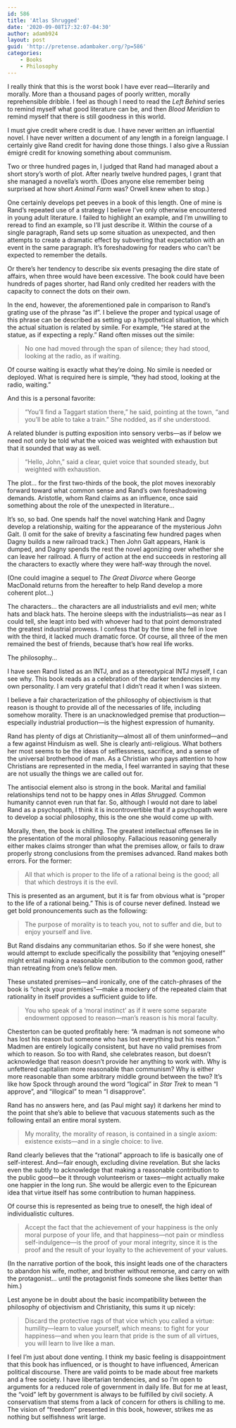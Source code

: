 ```yaml
---
id: 586
title: 'Atlas Shrugged'
date: '2020-09-08T17:32:07-04:30'
author: adamb924
layout: post
guid: 'http://pretense.adambaker.org/?p=586'
categories:
    - Books
    - Philosophy
---
```


I really think that this is the worst book I have ever read—literarily and morally. More than a thousand pages of poorly written, morally reprehensible dribble. I feel as though I need to read the *Left Behind* series to remind myself what good literature can be, and then *Blood Meridian* to remind myself that there is still goodness in this world.

I must give credit where credit is due. I have never written an influential novel. I have never written a document of any length in a foreign language. I certainly give Rand credit for having done those things. I also give a Russian émigré credit for knowing something about communism.

Two or three hundred pages in, I judged that Rand had managed about a short story’s worth of plot. After nearly twelve hundred pages, I grant that she managed a novella’s worth. (Does anyone else remember being surprised at how short *Animal Farm* was? Orwell knew when to stop.)

One certainly develops pet peeves in a book of this length. One of mine is Rand’s repeated use of a strategy I believe I’ve only otherwise encountered in young adult literature. I failed to highlight an example, and I’m unwilling to reread to find an example, so I’ll just describe it. Within the course of a single paragraph, Rand sets up some situation as unexpected, and then attempts to create a dramatic effect by subverting that expectation with an event in the same paragraph. It’s foreshadowing for readers who can’t be expected to remember the details.

Or there’s her tendency to describe six events presaging the dire state of affairs, when three would have been excessive. The book could have been hundreds of pages shorter, had Rand only credited her readers with the capacity to connect the dots on their own.

In the end, however, the aforementioned pale in comparison to Rand’s grating use of the phrase “as if”. I believe the proper and typical usage of this phrase can be described as setting up a hypothetical situation, to which the actual situation is related by simile. For example, “He stared at the statue, as if expecting a reply.” Rand often misses out the simile:

> No one had moved through the span of silence; they had stood, looking at the radio, as if waiting.

Of course waiting is exactly what they’re doing. No simile is needed or deployed. What is required here is simple, “they had stood, looking at the radio, waiting.”

And this is a personal favorite:

> “You’ll find a Taggart station there,” he said, pointing at the town, “and you’ll be able to take a train.” She nodded, as if she understood.

A related blunder is putting exposition into sensory verbs—as if below we need not only be told what the voiced was weighted with exhaustion but that it sounded that way as well.

> “Hello, John,” said a clear, quiet voice that sounded steady, but weighted with exhaustion.

The plot… for the first two-thirds of the book, the plot moves inexorably forward toward what common sense and Rand’s own foreshadowing demands. Aristotle, whom Rand claims as an influence, once said something about the role of the unexpected in literature…

It’s so, so bad. One spends half the novel watching Hank and Dagny develop a relationship, waiting for the appearance of the mysterious John Galt. (I omit for the sake of brevity a fascinating few hundred pages when Dagny builds a new railroad track.) Then John Galt appears, Hank is dumped, and Dagny spends the rest the novel agonizing over whether she can leave her railroad. A flurry of action at the end succeeds in restoring all the characters to exactly where they were half-way through the novel.

(One could imagine a sequel to *The Great Divorce* where George MacDonald returns from the hereafter to help Rand develop a more coherent plot…)

The characters… the characters are all industrialists and evil men; white hats and black hats. The heroine sleeps with the industrialists—as near as I could tell, she leapt into bed with whoever had to that point demonstrated the greatest industrial prowess. I confess that by the time she fell in love with the third, it lacked much dramatic force. Of course, all three of the men remained the best of friends, because that’s how real life works.

The philosophy…

I have seen Rand listed as an INTJ, and as a stereotypical INTJ myself, I can see why. This book reads as a celebration of the darker tendencies in my own personality. I am very grateful that I didn’t read it when I was sixteen.

I believe a fair characterization of the philosophy of objectivism is that reason is thought to provide all of the necessaries of life, including somehow morality. There is an unacknowledged premise that production—especially industrial production—is the highest expression of humanity.

Rand has plenty of digs at Christianity—almost all of them uninformed—and a few against Hinduism as well. She is clearly anti-religious. What bothers her most seems to be the ideas of selflessness, sacrifice, and a sense of the universal brotherhood of man. As a Christian who pays attention to how Christians are represented in the media, I feel warranted in saying that these are not usually the things we are called out for.

The antisocial element also is strong in the book. Marital and familial relationships tend not to be happy ones in *Atlas Shrugged.* Common humanity cannot even run that far. So, although I would not dare to label Rand as a psychopath, I think it is incontrovertible that if a psychopath were to develop a social philosophy, this is the one she would come up with.

Morally, then, the book is chilling. The greatest intellectual offenses lie in the presentation of the moral philosophy. Fallacious reasoning generally either makes claims stronger than what the premises allow, or fails to draw properly strong conclusions from the premises advanced. Rand makes both errors. For the former:

> All that which is proper to the life of a rational being is the good; all that which destroys it is the evil.

This is presented as an argument, but it is far from obvious what is “proper to the life of a rational being.” This is of course never defined. Instead we get bold pronouncements such as the following:

> The purpose of morality is to teach you, not to suffer and die, but to enjoy yourself and live.

But Rand disdains any communitarian ethos. So if she were honest, she would attempt to exclude specifically the possibility that “enjoying oneself” might entail making a reasonable contribution to the common good, rather than retreating from one’s fellow men.

These unstated premises—and ironically, one of the catch-phrases of the book is “check your premises”—make a mockery of the repeated claim that rationality in itself provides a sufficient guide to life.

> You who speak of a ‘moral instinct’ as if it were some separate endowment opposed to reason—man’s reason is his moral faculty.

Chesterton can be quoted profitably here: “A madman is not someone who has lost his reason but someone who has lost everything but his reason.” Madmen are entirely logically consistent, but have no valid premises from which to reason. So too with Rand, she celebrates reason, but doesn’t acknowledge that reason doesn’t provide her anything to work with. Why is unfettered capitalism more reasonable than communism? Why is either more reasonable than some arbitrary middle ground between the two? It’s like how Spock through around the word “logical” in *Star Trek* to mean “I approve”, and “illogical” to mean “I disapprove”.

Rand has no answers here, and (as Paul might say) it darkens her mind to the point that she’s able to believe that vacuous statements such as the following entail an entire moral system.

> My morality, the morality of reason, is contained in a single axiom: existence exists—and in a single choice: to live.

Rand clearly believes that the “rational” approach to life is basically one of self-interest. And—fair enough, excluding divine revelation. But she lacks even the subtly to acknowledge that making a reasonable contribution to the public good—be it through volunteerism or taxes—might actually make one happier in the long run. She would be allergic even to the Epicurean idea that virtue itself has some contribution to human happiness.

Of course this is represented as being true to oneself, the high ideal of individualistic cultures.

> Accept the fact that the achievement of your happiness is the only moral purpose of your life, and that happiness—not pain or mindless self-indulgence—is the proof of your moral integrity, since it is the proof and the result of your loyalty to the achievement of your values.

(In the narrative portion of the book, this insight leads one of the characters to abandon his wife, mother, and brother without remorse, and carry on with the protagonist… until the protagonist finds someone she likes better than him.)

Lest anyone be in doubt about the basic incompatibility between the philosophy of objectivism and Christianity, this sums it up nicely:

> Discard the protective rags of that vice which you called a virtue: humility—learn to value yourself, which means: to fight for your happiness—and when you learn that pride is the sum of all virtues, you will learn to live like a man.

I feel I’m just about done venting. I think my basic feeling is disappointment that this book has influenced, or is thought to have influenced, American political discourse. There are valid points to be made about free markets and a free society. I have libertarian tendencies, and so I’m open to arguments for a reduced role of government in daily life. But for me at least, the “void” left by government is always to be fulfilled by civil society. A conservatism that stems from a lack of concern for others is chilling to me. The vision of “freedom” presented in this book, however, strikes me as nothing but selfishness writ large.